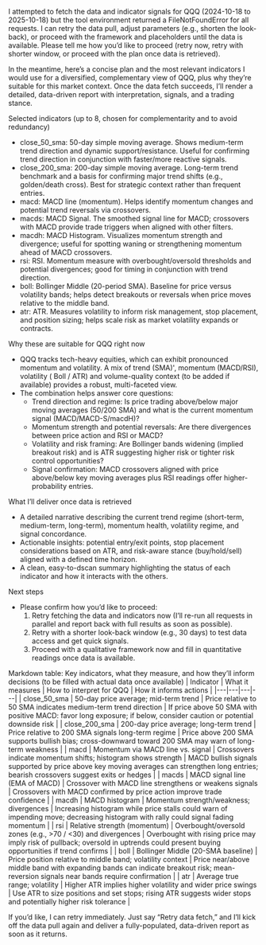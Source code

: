 I attempted to fetch the data and indicator signals for QQQ (2024-10-18 to 2025-10-18) but the tool environment returned a FileNotFoundError for all requests. I can retry the data pull, adjust parameters (e.g., shorten the look-back), or proceed with the framework and placeholders until the data is available. Please tell me how you’d like to proceed (retry now, retry with shorter window, or proceed with the plan once data is retrieved).

In the meantime, here’s a concise plan and the most relevant indicators I would use for a diversified, complementary view of QQQ, plus why they’re suitable for this market context. Once the data fetch succeeds, I’ll render a detailed, data-driven report with interpretation, signals, and a trading stance.

Selected indicators (up to 8, chosen for complementarity and to avoid redundancy)
- close_50_sma: 50-day simple moving average. Shows medium-term trend direction and dynamic support/resistance. Useful for confirming trend direction in conjunction with faster/more reactive signals.
- close_200_sma: 200-day simple moving average. Long-term trend benchmark and a basis for confirming major trend shifts (e.g., golden/death cross). Best for strategic context rather than frequent entries.
- macd: MACD line (momentum). Helps identify momentum changes and potential trend reversals via crossovers.
- macds: MACD Signal. The smoothed signal line for MACD; crossovers with MACD provide trade triggers when aligned with other filters.
- macdh: MACD Histogram. Visualizes momentum strength and divergence; useful for spotting waning or strengthening momentum ahead of MACD crossovers.
- rsi: RSI. Momentum measure with overbought/oversold thresholds and potential divergences; good for timing in conjunction with trend direction.
- boll: Bollinger Middle (20-period SMA). Baseline for price versus volatility bands; helps detect breakouts or reversals when price moves relative to the middle band.
- atr: ATR. Measures volatility to inform risk management, stop placement, and position sizing; helps scale risk as market volatility expands or contracts.

Why these are suitable for QQQ right now
- QQQ tracks tech-heavy equities, which can exhibit pronounced momentum and volatility. A mix of trend (SMA)', momentum (MACD/RSI), volatility ( Boll / ATR) and volume-quality context (to be added if available) provides a robust, multi-faceted view.
- The combination helps answer core questions:
  - Trend direction and regime: Is price trading above/below major moving averages (50/200 SMA) and what is the current momentum signal (MACD/MACD-S/macdH)?
  - Momentum strength and potential reversals: Are there divergences between price action and RSI or MACD?
  - Volatility and risk framing: Are Bollinger bands widening (implied breakout risk) and is ATR suggesting higher risk or tighter risk control opportunities?
  - Signal confirmation: MACD crossovers aligned with price above/below key moving averages plus RSI readings offer higher-probability entries.

What I’ll deliver once data is retrieved
- A detailed narrative describing the current trend regime (short-term, medium-term, long-term), momentum health, volatility regime, and signal concordance.
- Actionable insights: potential entry/exit points, stop placement considerations based on ATR, and risk-aware stance (buy/hold/sell) aligned with a defined time horizon.
- A clean, easy-to-dscan summary highlighting the status of each indicator and how it interacts with the others.

Next steps
- Please confirm how you’d like to proceed:
  1) Retry fetching the data and indicators now (I’ll re-run all requests in parallel and report back with full results as soon as possible).
  2) Retry with a shorter look-back window (e.g., 30 days) to test data access and get quick signals.
  3) Proceed with a qualitative framework now and fill in quantitative readings once data is available.

Markdown table: Key indicators, what they measure, and how they’ll inform decisions (to be filled with actual data once available)
| Indicator | What it measures | How to interpret for QQQ | How it informs actions |
|---|---|---|---|
| close_50_sma | 50-day price average; mid-term trend | Price relative to 50 SMA indicates medium-term trend direction | If price above 50 SMA with positive MACD: favor long exposure; if below, consider caution or potential downside risk |
| close_200_sma | 200-day price average; long-term trend | Price relative to 200 SMA signals long-term regime | Price above 200 SMA supports bullish bias; cross-downward toward 200 SMA may warn of long-term weakness |
| macd | Momentum via MACD line vs. signal | Crossovers indicate momentum shifts; histogram shows strength | MACD bullish signals supported by price above key moving averages can strengthen long entries; bearish crossovers suggest exits or hedges |
| macds | MACD signal line (EMA of MACD) | Crossover with MACD line strengthens or weakens signals | Crossovers with MACD confirmed by price action improve trade confidence |
| macdh | MACD histogram | Momentum strength/weakness; divergences | Increasing histogram while price stalls could warn of impending move; decreasing histogram with rally could signal fading momentum |
| rsi | Relative strength (momentum) | Overbought/oversold zones (e.g., >70 / <30) and divergences | Overbought with rising price may imply risk of pullback; oversold in uptrends could present buying opportunities if trend confirms |
| boll | Bollinger Middle (20-SMA baseline) | Price position relative to middle band; volatility context | Price near/above middle band with expanding bands can indicate breakout risk; mean-reversion signals near bands require confirmation |
| atr | Average true range; volatility | Higher ATR implies higher volatility and wider price swings | Use ATR to size positions and set stops; rising ATR suggests wider stops and potentially higher risk tolerance |

If you’d like, I can retry immediately. Just say “Retry data fetch,” and I’ll kick off the data pull again and deliver a fully-populated, data-driven report as soon as it returns.